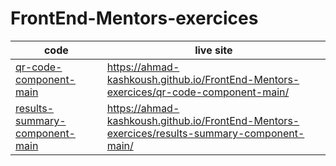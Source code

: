 # FrontEnd-Mentors-exercices

| code                                                              | live site                                                                                    |
| ----------------------------------------------------------------- | -------------------------------------------------------------------------------------------- |
| [qr-code-component-main](qr-code-component-main/)                 | https://ahmad-kashkoush.github.io/FrontEnd-Mentors-exercices/qr-code-component-main/         |
| [results-summary-component-main](results-summary-component-main/) | https://ahmad-kashkoush.github.io/FrontEnd-Mentors-exercices/results-summary-component-main/ |

